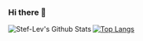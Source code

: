 ### Hi there 👋

<img align="left" alt="Stef-Lev's Github Stats" src="https://github-readme-stats.vercel.app/api?username=Stef-Lev&theme=radical" />

[![Top Langs](https://github-readme-stats.vercel.app/api/top-langs/?username=Stef-Lev&theme=radical)](https://github.com/Stef-Lev)
